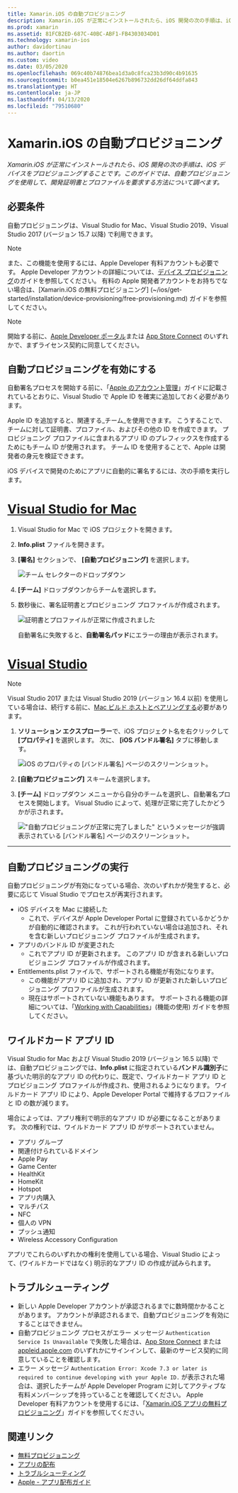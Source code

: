 ```yaml
---
title: Xamarin.iOS の自動プロビジョニング
description: Xamarin.iOS が正常にインストールされたら、iOS 開発の次の手順は、iOS デバイスをプロビジョニングすることです。 このガイドでは、自動署名を使用して、開発証明書とプロファイルを要求する方法について説明します。
ms.prod: xamarin
ms.assetid: 81FCB2ED-687C-40BC-ABF1-FB4303034D01
ms.technology: xamarin-ios
author: davidortinau
ms.author: daortin
ms.custom: video
ms.date: 03/05/2020
ms.openlocfilehash: 069c40b74876bea1d3a0c8fca23b3d90c4b91635
ms.sourcegitcommit: b0ea451e18504e6267b896732dd26df64ddfa843
ms.translationtype: HT
ms.contentlocale: ja-JP
ms.lasthandoff: 04/13/2020
ms.locfileid: "79510680"
---
```

# <a name="automatic-provisioning-for-xamarinios"></a>Xamarin.iOS の自動プロビジョニング

_Xamarin.iOS が正常にインストールされたら、iOS 開発の次の手順は、iOS デバイスをプロビジョニングすることです。このガイドでは、自動プロビジョニングを使用して、開発証明書とプロファイルを要求する方法について調べます。_

## <a name="requirements"></a>必要条件

自動プロビジョニングは、Visual Studio for Mac、Visual Studio 2019、Visual Studio 2017 (バージョン 15.7 以降) で利用できます。 

> [!NOTE]
> また、この機能を使用するには、Apple Developer 有料アカウントも必要です。 Apple Developer アカウントの詳細については、[デバイス プロビジョニング](~/ios/get-started/installation/device-provisioning/index.md)のガイドを参照してください。
> 有料の Apple 開発者アカウントをお持ちでない場合は、[Xamarin.iOS の無料プロビジョニング] (~/ios/get-started/installation/device-provisioning/free-provisioning.md) ガイドを参照してください。

> [!NOTE]
> 開始する前に、[Apple Developer ポータル](https://developer.apple.com/account/)または [App Store Connect](https://appstoreconnect.apple.com/) のいずれかで、まずライセンス契約に同意してください。


## <a name="enable-automatic-provisioning"></a>自動プロビジョニングを有効にする

自動署名プロセスを開始する前に、「[Apple のアカウント管理](~/cross-platform/macios/apple-account-management.md)」ガイドに記載されているとおりに、Visual Studio で Apple ID を確実に追加しておく必要があります。 

Apple ID を追加すると、関連する_チーム_を使用できます。 こうすることで、チームに対して証明書、プロファイル、およびその他の ID を作成できます。 プロビジョニング プロファイルに含まれるアプリ ID のプレフィックスを作成するためにもチーム ID が使用されます。 チーム ID を使用することで、Apple は開発者の身元を検証できます。

iOS デバイスで開発のためにアプリに自動的に署名するには、次の手順を実行します。

# <a name="visual-studio-for-mac"></a>[Visual Studio for Mac](#tab/macos)

1. Visual Studio for Mac で iOS プロジェクトを開きます。

2. **Info.plist** ファイルを開きます。

3. **[署名]** セクションで、 **[自動プロビジョニング]** を選択します。

    ![チーム セレクターのドロップダウン](automatic-provisioning-images/image2.png)

4. **[チーム]** ドロップダウンからチームを選択します。

5. 数秒後に、署名証明書とプロビジョニング プロファイルが作成されます。

    ![証明書とプロファイルが正常に作成されました](automatic-provisioning-images/image5.png)

    自動署名に失敗すると、**自動署名パッド**にエラーの理由が表示されます。

# <a name="visual-studio"></a>[Visual Studio](#tab/windows)

> [!NOTE]
> Visual Studio 2017 または Visual Studio 2019 (バージョン 16.4 以前) を使用している場合は、続行する前に、[Mac ビルド ホストとペアリングする](~/ios/get-started/installation/windows/connecting-to-mac/index.md)必要があります。

1. **ソリューション エクスプローラー**で、iOS プロジェクト名を右クリックして **[プロパティ]** を選択します。 次に、 **[iOS バンドル署名]** タブに移動します。

    ![iOS のプロパティの [バンドル署名] ページのスクリーンショット。](automatic-provisioning-images/bundle-signing-win.png)

2. **[自動プロビジョニング]** スキームを選択します。

3. **[チーム]** ドロップダウン メニューから自分のチームを選択し、自動署名プロセスを開始します。 Visual Studio によって、処理が正常に完了したかどうかが示されます。

    !["自動プロビジョニングが正常に完了しました" というメッセージが強調表示されている [バンドル署名] ページのスクリーンショット。](automatic-provisioning-images/signing-success-win.png)

-----

## <a name="run-automatic-provisioning"></a>自動プロビジョニングの実行

自動プロビジョニングが有効になっている場合、次のいずれかが発生すると、必要に応じて Visual Studio でプロセスが再実行されます。

- iOS デバイスを Mac に接続した
  - これで、デバイスが Apple Developer Portal に登録されているかどうかが自動的に確認されます。 これが行われていない場合は追加され、それを含む新しいプロビジョニング プロファイルが生成されます。
- アプリのバンドル ID が変更された
  - これでアプリ ID が更新されます。 このアプリ ID が含まれる新しいプロビジョニング プロファイルが作成されます。
- Entitlements.plist ファイルで、サポートされる機能が有効になります。
  - この機能がアプリ ID に追加され、アプリ ID が更新された新しいプロビジョニング プロファイルが生成されます。
  - 現在はサポートされていない機能もあります。 サポートされる機能の詳細については、「[Working with Capabilities](~/ios/deploy-test/provisioning/capabilities/index.md)」(機能の使用) ガイドを参照してください。

## <a name="wildcard-app-ids"></a>ワイルドカード アプリ ID

Visual Studio for Mac および Visual Studio 2019 (バージョン 16.5 以降) では、自動プロビジョニングでは、**Info.plist** に指定されている**バンドル識別子**に基づいた明示的なアプリ ID の代わりに、既定で、ワイルドカード アプリ ID とプロビジョニング プロファイルが作成され、使用されるようになります。 ワイルドカード アプリ ID により、Apple Developer Portal で維持するプロファイルと ID の数が減ります。

場合によっては、アプリ権利で明示的なアプリ ID が必要になることがあります。 次の権利では、ワイルドカード アプリ ID がサポートされていません。

- アプリ グループ
- 関連付けられているドメイン
- Apple Pay
- Game Center
- HealthKit
- HomeKit
- Hotspot
- アプリ内購入
- マルチパス
- NFC
- 個人の VPN
- プッシュ通知
- Wireless Accessory Configuration

アプリでこれらのいずれかの権利を使用している場合、Visual Studio によって、(ワイルドカードではなく) 明示的なアプリ ID の作成が試みられます。

## <a name="troubleshoot"></a>トラブルシューティング 

- 新しい Apple Developer アカウントが承認されるまでに数時間かかることがあります。 アカウントが承認されるまで、自動プロビジョニングを有効にすることはできません。
- 自動プロビジョニング プロセスがエラー メッセージ `Authentication Service Is Unavailable` で失敗した場合は、[App Store Connect](https://appstoreconnect.apple.com/) または [appleid.apple.com](https://appleid.apple.com) のいずれかにサインインして、最新のサービス契約に同意していることを確認します。
- エラー メッセージ `Authentication Error: Xcode 7.3 or later is required to continue developing with your Apple ID.` が表示された場合は、選択したチームが Apple Developer Program に対してアクティブな有料メンバーシップを持っていることを確認してください。 Apple Developer 有料アカウントを使用するには、「[Xamarin.iOS アプリの無料プロビジョニング](~/ios/get-started/installation/device-provisioning/free-provisioning.md)」ガイドを参照してください。

## <a name="related-links"></a>関連リンク

- [無料プロビジョニング](~/ios/get-started/installation/device-provisioning/free-provisioning.md)
- [アプリの配布](~/ios/deploy-test/app-distribution/index.md)
- [トラブルシューティング](~/ios/deploy-test/troubleshooting.md)
- [Apple - アプリ配布ガイド](https://developer.apple.com/library/ios/documentation/IDEs/Conceptual/AppDistributionGuide/Introduction/Introduction.html)

